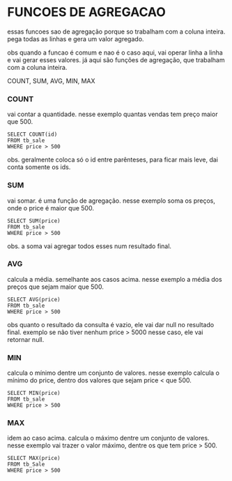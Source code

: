 # FUNCOES DE AGREGACAO
essas funcoes sao de agregação porque so trabalham com a coluna inteira. pega todas as linhas e gera um valor agregado.

obs quando a funcao é comum e nao é o caso aqui, vai operar linha a linha e vai gerar esses valores. já aqui são funções de agregação, que trabalham com a coluna inteira.


COUNT, SUM, AVG, MIN, MAX


### COUNT
vai contar a quantidade. nesse exemplo quantas vendas tem preço maior que 500.
```
SELECT COUNT(id)
FROM tb_sale
WHERE price > 500
```
obs. geralmente coloca só o id entre parênteses, para ficar mais leve, dai conta somente os ids.


### SUM
vai somar. é uma função de agregação. nesse exemplo soma os preços, onde o price é maior que 500.
```
SELECT SUM(price)
FROM tb_sale
WHERE price > 500
```
obs. a soma vai agregar todos esses num resultado final.


### AVG
calcula a média. semelhante aos casos acima. nesse exemplo a média dos preços que sejam maior que 500.
```
SELECT AVG(price)
FROM tb_sale
WHERE price > 500
```
obs quanto o resultado da consulta é vazio, ele vai dar null no resultado final. exemplo se não tiver nenhum price > 5000 nesse caso, ele vai retornar null.



### MIN
calcula o mínimo dentre um conjunto de valores. nesse exemplo calcula o mínimo do price, dentro dos valores que sejam price < que 500.
```
SELECT MIN(price)
FROM tb_sale
WHERE price > 500
```


### MAX
idem ao caso acima. calcula o máximo dentre um conjunto de valores. nesse exemplo vai trazer o valor máximo, dentre os que tem price > 500.
```
SELECT MAX(price)
FROM tb_Sale
WHERE price > 500
```
